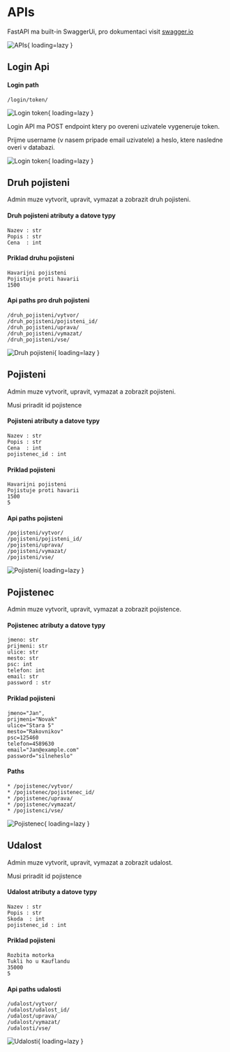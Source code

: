 # APIs
FastAPI ma built-in SwaggerUi, pro dokumentaci visit [swagger.io](https://swagger.io/tools/swagger-ui)



![APIs](img/apis1.png){ loading=lazy }

## Login Api

#### Login path

    /login/token/

![Login token](img/loginapi1.png){ loading=lazy }

Login API ma POST endpoint ktery po overeni uzivatele vygeneruje token.

Prijme username (v nasem pripade email uzivatele) a heslo, ktere nasledne overi v databazi.

![Login token](img/loginapi2.png){ loading=lazy }


## Druh pojisteni

Admin muze vytvorit, upravit, vymazat a zobrazit druh pojisteni.

#### Druh pojisteni atributy a datove typy

    Nazev : str
    Popis : str
    Cena  : int

#### Priklad druhu pojisteni

    Havarijni pojisteni
    Pojistuje proti havarii
    1500

#### Api paths pro druh pojisteni

    /druh_pojisteni/vytvor/
    /druh_pojisteni/pojisteni_id/
    /druh_pojisteni/uprava/
    /druh_pojisteni/vymazat/
    /druh_pojisteni/vse/

![Druh pojisteni](img/druh_pojisteni1.png){ loading=lazy }


## Pojisteni

Admin muze vytvorit, upravit, vymazat a zobrazit pojisteni.

Musi priradit id pojistence

#### Pojisteni atributy a datove typy

    Nazev : str
    Popis : str
    Cena  : int
    pojistenec_id : int

#### Priklad pojisteni

    Havarijni pojisteni
    Pojistuje proti havarii
    1500
    5

#### Api paths pojisteni

    /pojisteni/vytvor/
    /pojisteni/pojisteni_id/
    /pojisteni/uprava/
    /pojisteni/vymazat/
    /pojisteni/vse/

![Pojisteni](img/pojisteniapi1.png){ loading=lazy }

## Pojistenec

Admin muze vytvorit, upravit, vymazat a zobrazit pojistence.

#### Pojistenec atributy a datove typy

    jmeno: str
    prijmeni: str
    ulice: str
    mesto: str
    psc: int
    telefon: int
    email: str
    password : str

#### Priklad pojisteni

    jmeno="Jan",
    prijmeni="Novak"
    ulice="Stara 5"
    mesto="Rakovnikov"
    psc=125460
    telefon=4589630
    email="Jan@example.com"
    password="silneheslo"

#### Paths

    * /pojistenec/vytvor/
    * /pojistenec/pojistenec_id/
    * /pojistenec/uprava/
    * /pojistenec/vymazat/
    * /pojistenci/vse/

![Pojistenec](img/pojistenecapi1.png){ loading=lazy }

## Udalost

Admin muze vytvorit, upravit, vymazat a zobrazit udalost.

Musi priradit id pojistence

#### Udalost atributy a datove typy

    Nazev : str
    Popis : str
    Skoda  : int
    pojistenec_id : int

#### Priklad pojisteni

    Rozbita motorka
    Tukli ho u Kauflandu
    35000
    5

#### Api paths udalosti

    /udalost/vytvor/
    /udalost/udalost_id/
    /udalost/uprava/
    /udalost/vymazat/
    /udalosti/vse/

![Udalosti](img/udalostiapi1.png){ loading=lazy }

